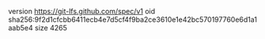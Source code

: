 version https://git-lfs.github.com/spec/v1
oid sha256:9f2d1cfcbb6411ecb4e7d5cf4f9ba2ce3610e1e42bc570197760e6d1a1aab5e4
size 4265
